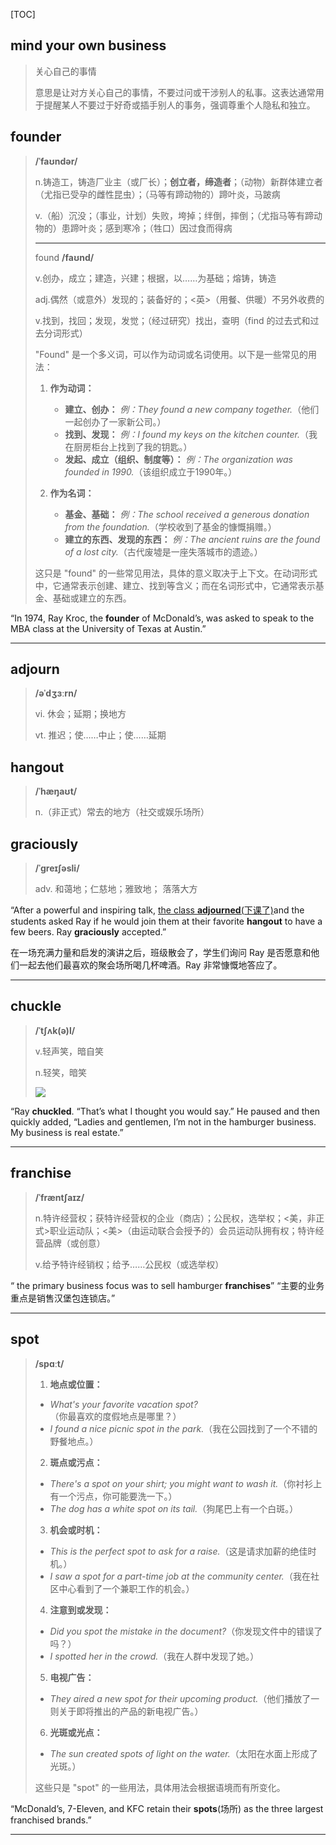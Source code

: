 [TOC]

## mind your own business

>关心自己的事情
>
>意思是让对方关心自己的事情，不要过问或干涉别人的私事。这表达通常用于提醒某人不要过于好奇或插手别人的事务，强调尊重个人隐私和独立。

## founder

> **/ˈfaʊndər/**
>
> n.铸造工，铸造厂业主（或厂长）；**创立者，缔造者**；（动物）新群体建立者（尤指已受孕的雌性昆虫）；（马等有蹄动物的）蹄叶炎，马跛病
>
> v.（船）沉没；（事业，计划）失败，垮掉；绊倒，摔倒；（尤指马等有蹄动物的）患蹄叶炎；感到寒冷；（牲口）因过食而得病
>
> ---
>
> found  **/faʊnd/**
>
> v.创办，成立；建造，兴建；根据，以……为基础；熔铸，铸造
>
> adj.偶然（或意外）发现的；装备好的；<英>（用餐、供暖）不另外收费的
>
> v.找到，找回；发现，发觉；（经过研究）找出，查明（find 的过去式和过去分词形式）
>
> "Found" 是一个多义词，可以作为动词或名词使用。以下是一些常见的用法：
>
> 1. **作为动词：**
>    - **建立、创办：** *例：They found a new company together.*（他们一起创办了一家新公司。）
>    - **找到、发现：** *例：I found my keys on the kitchen counter.*（我在厨房柜台上找到了我的钥匙。）
>    - **发起、成立（组织、制度等）：** *例：The organization was founded in 1990.*（该组织成立于1990年。）
>
> 2. **作为名词：**
>    - **基金、基础：** *例：The school received a generous donation from the foundation.*（学校收到了基金的慷慨捐赠。）
>    - **建立的东西、发现的东西：** *例：The ancient ruins are the found of a lost city.*（古代废墟是一座失落城市的遗迹。）
>
> 这只是 "found" 的一些常见用法，具体的意义取决于上下文。在动词形式中，它通常表示创建、建立、找到等含义；而在名词形式中，它通常表示基金、基础或建立的东西。

“In 1974, Ray Kroc, the **founder** of McDonald’s, was asked to speak to the MBA class at the University of Texas at Austin.”

---

## adjourn

> **/əˈdʒɜːrn/**
>
> vi.	休会；延期；换地方
>
> vt.	推迟；使……中止；使……延期

## hangout

> **/ˈhæŋaʊt/**
>
> n.（非正式）常去的地方（社交或娱乐场所）

## graciously

> **/ˈɡreɪʃəsli/**
>
> adv. 和蔼地；仁慈地；雅致地； 落落大方

“After a powerful and inspiring talk, <u>the class **adjourned**(下课了)</u>and the students asked Ray if he would join them at their favorite **hangout** to have a few beers. Ray **graciously** accepted.”

在一场充满力量和启发的演讲之后，班级散会了，学生们询问 Ray 是否愿意和他们一起去他们最喜欢的聚会场所喝几杯啤酒。Ray 非常慷慨地答应了。

---

## chuckle

> **/ˈtʃʌk(ə)l/**
>
> v.轻声笑，暗自笑
>
> n.轻笑，暗笑
>
> ![](https://ydlunacommon-cdn.nosdn.127.net/c2a992a1ea8609bcee7e16156ce6e0b8.jpg?)

“Ray **chuckled**. “That’s what I thought you would say.” He paused and then quickly added, “Ladies and gentlemen, I’m not in the hamburger business. My business is real estate.”

---

## franchise

> **/ˈfræntʃaɪz/**
>
> n.特许经营权；获特许经营权的企业（商店）；公民权，选举权；<美，非正式>职业运动队；<美>（由运动联合会授予的）会员运动队拥有权；特许经营品牌（或创意）
>
> v.给予特许经销权；给予……公民权（或选举权）

“ the primary business focus was to sell hamburger **franchises**”  “主要的业务重点是销售汉堡包连锁店。”

---

## spot

>**/spɑːt/**
>
>1. **地点或位置：**
>   - *What's your favorite vacation spot?*（你最喜欢的度假地点是哪里？）
>   - *I found a nice picnic spot in the park.*（我在公园找到了一个不错的野餐地点。）
>
>2. **斑点或污点：**
>   - *There's a spot on your shirt; you might want to wash it.*（你衬衫上有一个污点，你可能要洗一下。）
>   - *The dog has a white spot on its tail.*（狗尾巴上有一个白斑。）
>
>3. **机会或时机：**
>   - *This is the perfect spot to ask for a raise.*（这是请求加薪的绝佳时机。）
>   - *I saw a spot for a part-time job at the community center.*（我在社区中心看到了一个兼职工作的机会。）
>
>4. **注意到或发现：**
>   - *Did you spot the mistake in the document?*（你发现文件中的错误了吗？）
>   - *I spotted her in the crowd.*（我在人群中发现了她。）
>
>5. **电视广告：**
>   - *They aired a new spot for their upcoming product.*（他们播放了一则关于即将推出的产品的新电视广告。）
>
>6. **光斑或光点：**
>   - *The sun created spots of light on the water.*（太阳在水面上形成了光斑。）
>
>这些只是 "spot" 的一些用法，具体用法会根据语境而有所变化。

“McDonald’s, 7-Eleven, and KFC retain their **spots**(场所) as the three largest franchised brands.”

---